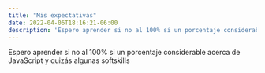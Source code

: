 ```yaml
---
title: "Mis expectativas"
date: 2022-04-06T18:16:21-06:00
description: 'Espero aprender si no al 100% si un porcentaje considerable acerca de JavaScript y quizás algunas softskills'
---
```


Espero aprender si no al 100% si un porcentaje considerable acerca de JavaScript y quizás algunas softskills
